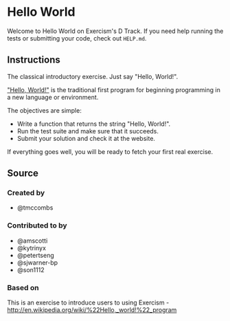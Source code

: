 # Hello World

Welcome to Hello World on Exercism's D Track.
If you need help running the tests or submitting your code, check out `HELP.md`.

## Instructions

The classical introductory exercise. Just say "Hello, World!".

["Hello, World!"](http://en.wikipedia.org/wiki/%22Hello,_world!%22_program) is
the traditional first program for beginning programming in a new language
or environment.

The objectives are simple:

- Write a function that returns the string "Hello, World!".
- Run the test suite and make sure that it succeeds.
- Submit your solution and check it at the website.

If everything goes well, you will be ready to fetch your first real exercise.

## Source

### Created by

- @tmccombs

### Contributed to by

- @amscotti
- @kytrinyx
- @petertseng
- @sjwarner-bp
- @son1112

### Based on

This is an exercise to introduce users to using Exercism - http://en.wikipedia.org/wiki/%22Hello,_world!%22_program
